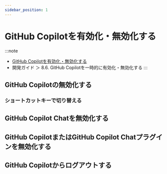 ```yaml
---
sidebar_position: 1
---
```


# GitHub Copilotを有効化・無効化する

:::note
- [GitHub Copilotを有効化・無効化する](https://gen-ai-docs.jp/%e5%88%a9%e7%94%a8%e8%80%85%e5%90%91%e3%81%91/github-copilot%e3%82%92%e6%9c%89%e5%8a%b9%e5%8c%96%e7%84%a1%e5%8a%b9%e5%8c%96%e3%81%99%e3%82%8b)
- 開発ガイド ＞ 8.6. GitHub Copilotを一時的に有効化・無効化する
:::

## GitHub Copilotの無効化する

### ショートカットキーで切り替える

## GitHub Copilot Chatを無効化する

## GitHub CopilotまたはGitHub Copilot Chatプラグインを無効化する

## GitHub Copilotからログアウトする
